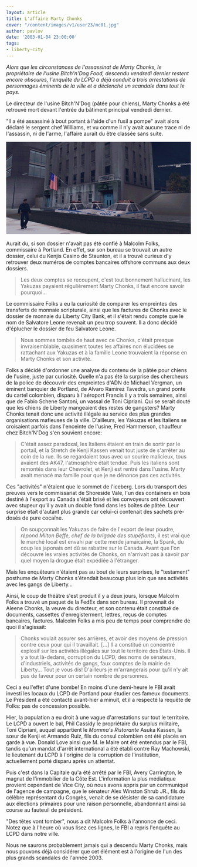 ```yaml
---
layout: article
title: L'affaire Marty Chonks
cover: "/content/images/v1/user23/mc01.jpg"
author: pavlov
date: '2003-01-04 23:00:00'
tags:
- liberty-city
---
```


_Alors que les circonstances de l'assassinat de Marty Chonks, le propriétaire de l'usine Bitch'n'Dog Food, descendu vendredi dernier restent encore obscures, l'enquête du LCPD a déjà conduit à trois arrestations de personnages éminents de la ville et a déclenché un scandale dans tout le pays._

Le directeur de l'usine Bitch'N'Dog (pâtée pour chiens), Marty Chonks a été retrouvé mort devant l'entrée du bâtiment principal vendredi dernier.

"Il a été assassiné à bout portant à l'aide d'un fusil a pompe" avait alors déclaré le sergent chef Williams, et vu comme il n'y avait aucune trace ni de l'assassin, ni de l'arme, l'affaire aurait du être classée sans suite.

![](  /content/images/v1/user23/mc02.jpg)

Aurait du, si son dossier n'avait pas été confié à Malcolm Folks, commissaire à Portland. En effet, sur son bureau se trouvait un autre dossier, celui du Kenjis Casino de Staunton, et il a trouvé curieux d'y retrouver deux numéros de comptes bancaires offshore communs aux deux dossiers.

> Les deux comptes se recoupent, c'est tout bonnement hallucinant, les Yakuzas payaient régulièrement Marty Chonks, il faut encore savoir pourquoi...

Le commissaire Folks a eu la curiosité de comparer les empreintes des transferts de monnaie scripturale, ainsi que les factures de Chonks avec le dossier de monnaie du Liberty City Bank, et il s'était rendu compte que le nom de Salvatore Leone revenait un peu trop souvent. Il a donc décidé d'éplucher le dossier de feu Salvatore Leone.

> Nous sommes tombés de haut avec ce Chonks, c'était presque invraisemblable, quasiment toutes les affaires non élucidées se rattachant aux Yakuzas et à la famille Leone trouvaient la réponse en Marty Chonks et son activité.

Folks a décidé d'ordonner une analyse du contenu de la pâtée pour chiens de l'usine, juste par curiosité. Quelle n'a pas été la surprise des chercheurs de la police de découvrir des empreintes d'ADN de Michael Vergman, un éminent banquier de Portland, de Alvaro Ramirez Tavedra, un grand ponte du cartel colombien, disparu à l'aéroport Francis il y a trois semaines, ainsi que de Fabio Schene Santoni, un vassal de Toni Cipriani. Qui se serait douté que les chiens de Liberty mangeaient des restes de gangsters? Marty Chonks tenait donc une activité illégale au service des plus grandes organisations mafieuses de la ville. D'ailleurs, les Yakuzas et les Italiens se croisaient parfois dans l'enceinte de l'usine, Fred Hammerson, chauffeur chez Bitch'N'Dog s'en souvient encore:

> C'était assez paradoxal, les Italiens étaient en train de sortir par le portail, et la Stretch de Kenji Kassen venait tout juste de s'arrêter au coin de la rue. Ils se regardaient tous avec un sourire malicieux, tous avaient des AK47, l'atmosphère était tendue. Puis les italiens sont remontés dans leur Chevrolet, et Kenji est rentré dans l'usine. Marty avait menacé ma famille pour que je ne dénonce pas ces activités.

Ces "activités" n'étaient que le sommet de l'iceberg. Lors du transport des preuves vers le commissariat de Shoreside Vale, l'un des containers en bois destiné à l'export au Canada s'était brisé et les convoyeurs ont découvert avec stupeur qu'il y avait un double fond dans les boîtes de pâtée. Leur surprise était d'autant plus grande car celui-ci contenait des sachets pré-dosés de pure cocaïne.

> On soupçonnait les Yakuzas de faire de l'export de leur poudre, _répond Milton Beffe, chef de la brigade des stupéfiants_, il est vrai que le marché local est envahi par cette merde jamaïcaine, la Spank, du coup les japonais ont dû se rabattre sur le Canada. Avant que l'on découvre les vraies activités de Chonks, on n'arrivait pas à savoir par quel moyen la drogue était expédiée à l'étranger.

Mais les enquêteurs n'étaient pas au bout de leurs surprises, le "testament" posthume de Marty Chonks s'étendait beaucoup plus loin que ses activités avec les gangs de Liberty...

Ainsi, le coup de théâtre s'est produit il y a deux jours, lorsque Malcolm Folks a trouvé un paquet de la FedEx dans son bureau. Il provenait de Aleene Chonks, la veuve du directeur, et son contenu était constitué de documents, cassettes d'enregisterment, lettres, reçus de comptes bancaires, factures. Malcolm Folks a mis peu de temps pour comprendre de quoi il s'agissait:

> Chonks voulait assurer ses arrières, et avoir des moyens de pression contre ceux pour qui il travaillait. [...] Il a constitué un concentré explosif sur les activités illégales sur tout le territoire des Etats-Unis. Il y a tout là-dedans, corruption du LCPD, des noms de sénateurs, d'industriels, activités de gangs, faux comptes de la mairie de Liberty... Tout je vous dis! D'ailleurs je m'arrangerais pour qu'il n'y ait pas de faveur pour un certain nombre de personnes.

Ceci a eu l'effet d'une bombe! En moins d'une demi-heure le FBI avait investi les locaux du LCPD de Portland pour étudier ces fameux documents. Le Président a été contacté avant-hier a minuit, et il a respecté la requête de Folks: pas de concession possible.

Hier, la population a eu droit à une vague d'arrestations sur tout le territoire. Le LCPD a ouvert le bal, Phil Cassidy le propriétaire du surplus militaire, Toni Cipriani, auquel appartient le _Momma's Ristorante_ Asuka Kassen, la sœur de Kenji et Armando Ruiz, fils du consul colombien ont été placés en garde à vue. Donald Love ainsi que M. le Maire ont été entendus par le FBI, tandis qu'un mandat d'arrêt international a été établi contre Ray Machowski, le lieutenant du LCPD à l'origine de la corruption de l'institution, actuellement porté disparu après un attentat.

Puis c'est dans la Capitale qu'a été arrêté par le FBI, Avery Carrington, le magnat de l’immobilier de la Côte Est. L'information la plus médiatique provient cependant de Vice City, où nous avons appris par un communiqué de l'agence de campagne, que le sénateur Alex Winston Shrub JR., fils du célèbre représentant du Congrès, venait de se désister de sa candidature aux élections primaires pour une raison personnelle, abandonnant ainsi sa course au fauteuil de président.

"Des têtes vont tomber", nous a dit Malcolm Folks à l'annonce de ceci. Notez que à l'heure où vous lisez ces lignes, le FBI a repris l'enquête au LCPD dans notre ville.

Nous ne saurons probablement jamais qui a descendu Marty Chonks, mais nous pouvons déjà considérer que cet élément est à l'origine de l'un des plus grands scandales de l'année 2003.

<!--kg-card-end: markdown-->
